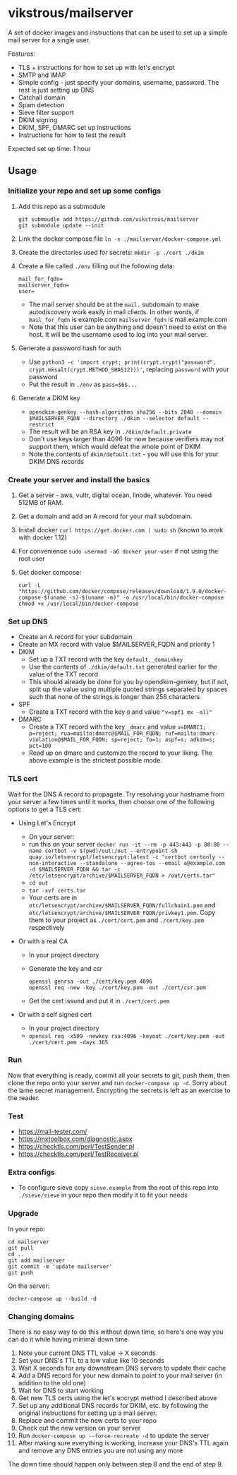 # vikstrous/mailserver

A set of docker images and instructions that can be used to set up a simple mail server for a single user.

Features:

* TLS + instructions for how to set up with let's encrypt
* SMTP and IMAP
* Simple config - just specify your domains, username, password. The rest is
  just setting up DNS
* Catchall domain
* Spam detection
* Sieve filter support
* DKIM signing
* DKIM, SPF, DMARC set up instructions
* Instructions for how to test the result

Expected set up time: 1 hour

## Usage

### Initialize your repo and set up some configs

1. Add this repo as a submodule
    ```
    git submoudle add https://github.com/vikstrous/mailserver
    git submodule update --init
    ```
2. Link the docker compose file `ln -s ./mailserver/docker-compose.yml`
3. Create the directories used for secrets: `mkdir -p ./cert ./dkim`
4. Create a file called `./env` filling out the following data:

    ```
    mail_for_fqdn=
    mailserver_fqdn=
    user=
    ```

    * The mail server should be at the `mail.` subdomain to make autodiscovery work easily in mail clients. In other words, if `mail_for_fqdn` is example.com `mailserver_fqdn` is mail.example.com
    * Note that this user can be anything and doesn't need to exist on the host. It will be the username used to log into your mail server.

4. Generate a password hash for auth

    * Use `python3 -c 'import crypt; print(crypt.crypt("password", crypt.mksalt(crypt.METHOD_SHA512)))'`, replacing `password` with your password
    * Put the result in `./env` as `pass=$6$...`

5. Generate a DKIM key

    * `opendkim-genkey --hash-algorithms sha256 --bits 2048 --domain $MAILSERVER_FQDN --directory ./dkim --selector default --restrict`
    * The result will be an RSA key in `./dkim/default.private`
    * Don't use keys larger than 4096 for now because verifiers may not support them, which would defeat the whole point of DKIM
    * Note the contents of `dkim/default.txt` - you will use this for your DKIM DNS records

### Create your server and install the basics

1. Get a server - aws, vultr, digital ocean, linode, whatever. You need 512MB of RAM.
2. Get a domain and add an A record for your mail subdomain.
3. Install docker `curl https://get.docker.com | sudo sh` (known to work with docker 1.12)
5. For convenience `sudo usermod -aG docker your-user` if not using the root user
6. Get docker compose:

    ```
    curl -L "https://github.com/docker/compose/releases/download/1.9.0/docker-compose-$(uname -s)-$(uname -m)" -o /usr/local/bin/docker-compose
    chmod +x /usr/local/bin/docker-compose
    ```

### Set up DNS

* Create an A record for your subdomain
* Create an MX record with value $MAILSERVER_FQDN and priority 1
* DKIM
    * Set up a TXT record with the key `default._domainkey`
    * Use the contents of `./dkim/default.txt` generated earlier for the value of the TXT record
    * This should already be done for you by opendkim-genkey, but if not, split up the value using multiple quoted strings separated by spaces such that none of the strings is longer than 256 characters
* SPF
    * Create a TXT record with the key `@` and value `"v=spf1 mx -all"`
* DMARC
    * Create a TXT record with the key `_dmarc` and value `v=DMARC1; p=reject; rua=mailto:dmarc@$MAIL_FOR_FQDN; ruf=mailto:dmarc-violation@$MAIL_FOR_FQDN; sp=reject; fo=1; aspf=s; adkim=s; pct=100`
    * Read up on dmarc and customize the record to your liking. The above example is the strictest possible mode.

### TLS cert

Wait for the DNS A record to propagate. Try resolving your hostname from your
server a few times until it works, then choose one of the following options to
get a TLS cert:

* Using Let's Encrypt

    * On your server:
    * run this on your server `docker run -it --rm -p 443:443 -p 80:80 --name certbot -v $(pwd)/out:/out --entrypoint sh quay.io/letsencrypt/letsencrypt:latest -c "certbot certonly --non-interactive --standalone --agree-tos --email a@example.com -d $MAILSERVER_FQDN && tar -c /etc/letsencrypt/archive/$MAILSERVER_FQDN > /out/certs.tar"`
    * `cd out`
    * `tar -xvf certs.tar`
    * Your certs are in `etc/letsencrypt/archive/$MAILSERVER_FQDN/fullchain1.pem` and `etc/letsencrypt/archive/$MAILSERVER_FQDN/privkey1.pem`. Copy them to your project as `./cert/cert.pem` and `./cert/key.pem` respectively

* Or with a real CA

    * In your project directory
    * Generate the key and csr

        ```
        openssl genrsa -out ./cert/key.pem 4096
        openssl req -new -key ./cert/key.pem -out ./cert/csr.pem
        ```
    * Get the cert issued and put it in `./cert/cert.pem`

* Or with a self signed cert

    * In your project directory
    * `openssl req -x509 -newkey rsa:4096 -keyout ./cert/key.pem -out ./cert/cert.pem -days 365`

### Run

Now that everything is ready, commit all your secrets to git, push them, then
clone the repo onto your server and run `docker-compose up -d`. Sorry about the
lame secret management. Encrypting the secrets is left as an exercise to the
reader.

### Test

* https://mail-tester.com/
* https://mxtoolbox.com/diagnostic.aspx
* https://checktls.com/perl/TestSender.pl
* https://checktls.com/perl/TestReceiver.pl

### Extra configs

* To configure sieve copy `sieve.example` from the root of this repo into `./sieve/sieve` in your repo then modify it to fit your needs

### Upgrade


In your repo:

```
cd mailserver
git pull
cd ..
git add mailserver
git commit -m 'update mailserver'
git push
```

On the server:

```
docker-compose up --build -d
```

### Changing domains

There is no easy way to do this without down time, so here's one way you can do
it while having minimal down time

1. Note your current DNS TTL value -> X seconds
1. Set your DNS's TTL to a low value like 10 seconds
2. Wait X seconds for any downstream DNS servers to update their cache
3. Add a DNS record for your new domain to point to your mail server (in
   addition to the old one)
4. Wait for DNS to start working
5. Get new TLS certs using the let's encrypt method I described above
6. Set up any additional DNS records for DKIM, etc. by following the
   original instructions for setting up a mail server.
7. Replace and commit the new certs to your repo
8. Check out the new version on your server
9. Run `docker-compose up --force-recreate -d` to update the server
10. After making sure everything is working, increase your DNS's TTL again and remove any DNS entries you are not using any more

The down time should happen only between step 8 and the end of step 9.
